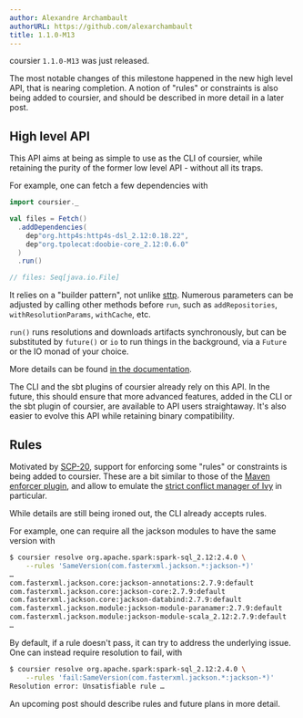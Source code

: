 ```yaml
---
author: Alexandre Archambault
authorURL: https://github.com/alexarchambault
title: 1.1.0-M13
---
```


coursier `1.1.0-M13` was just released.

The most notable changes of this milestone happened in the new high level API,
that is nearing completion. A notion of "rules" or constraints is also being
added to coursier, and should be described in more detail in a later post.

## High level API

This API aims at being as simple to use as the CLI of coursier, while retaining
the purity of the former low level API - without all its traps.

For example, one can fetch a few dependencies with
```scala
import coursier._

val files = Fetch()
  .addDependencies(
    dep"org.http4s:http4s-dsl_2.12:0.18.22",
    dep"org.tpolecat:doobie-core_2.12:0.6.0"
  )
  .run()

// files: Seq[java.io.File]
```

It relies on a "builder pattern", not unlike
[sttp](https://softwaremill.com/introducing-sttp-the-scala-http-client).
Numerous parameters can be adjusted by calling other methods before `run`, such
as `addRepositories`, `withResolutionParams`, `withCache`, etc.

`run()` runs resolutions and downloads artifacts synchronously, but can be
substituted by `future()` or `io` to run things
in the background, via a `Future` or the IO monad of your choice.

More details can be found [in the documentation](/docs/1.1.0-M13/api).

The CLI and the sbt plugins of coursier already rely on this API. In the future,
this should ensure that more advanced features, added in the CLI or the sbt
plugin of coursier, are available to API users straightaway. It's also easier
to evolve this API while retaining binary compatibility.

## Rules

Motivated by
[SCP-20](https://github.com/scalacenter/advisoryboard/blob/master/proposals/020-sbt-transitive-dependencies-conflicts.md),
support for enforcing some "rules" or constraints is being added to coursier.
These are a bit similar to those of the
[Maven enforcer plugin](https://maven.apache.org/enforcer/maven-enforcer-plugin),
and allow to emulate the
[strict conflict manager of Ivy](http://ant.apache.org/ivy/history/2.5.0-rc1/settings/conflict-managers.html) in particular.

While details are still being ironed out, the CLI already accepts rules.

For example, one can require all the jackson modules to have the same version
with
```bash
$ coursier resolve org.apache.spark:spark-sql_2.12:2.4.0 \
    --rules 'SameVersion(com.fasterxml.jackson.*:jackson-*)'
…
com.fasterxml.jackson.core:jackson-annotations:2.7.9:default
com.fasterxml.jackson.core:jackson-core:2.7.9:default
com.fasterxml.jackson.core:jackson-databind:2.7.9:default
com.fasterxml.jackson.module:jackson-module-paranamer:2.7.9:default
com.fasterxml.jackson.module:jackson-module-scala_2.12:2.7.9:default
…
```

By default, if a rule doesn't pass, it can try to address the underlying issue.
One can instead require resolution to fail, with
```bash
$ coursier resolve org.apache.spark:spark-sql_2.12:2.4.0 \
    --rules 'fail:SameVersion(com.fasterxml.jackson.*:jackson-*)'
Resolution error: Unsatisfiable rule …
```

An upcoming post should describe rules and future plans in more detail.
